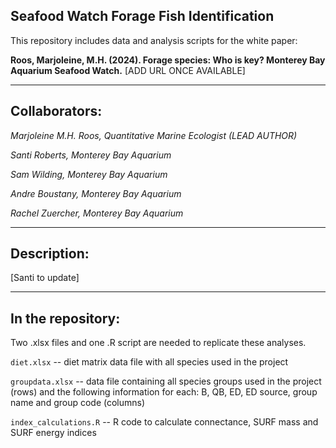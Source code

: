 <!-- badges: start -->
<!-- badges: end -->

## Seafood Watch Forage Fish Identification

This repository includes data and analysis scripts for the white paper:

**Roos, Marjoleine, M.H. (2024). Forage species: Who is key? Monterey Bay Aquarium Seafood Watch.** [ADD URL ONCE AVAILABLE]

---
## Collaborators:
*Marjoleine M.H. Roos, Quantitative Marine Ecologist (LEAD AUTHOR)*

*Santi Roberts, Monterey Bay Aquarium*

*Sam Wilding, Monterey Bay Aquarium*

*Andre Boustany, Monterey Bay Aquarium*

*Rachel Zuercher, Monterey Bay Aquarium*


---
## Description:
[Santi to update]

--- 
## In the repository:
Two .xlsx files and one .R script are needed to replicate these analyses.

`diet.xlsx` -- diet matrix data file with all species used in the project

`groupdata.xlsx` -- data file containing all species groups used in the project (rows) 
and the following information for each: B, QB, ED, ED source, group name and group code (columns)

`index_calculations.R` -- R code to calculate connectance, SURF mass and SURF energy indices

